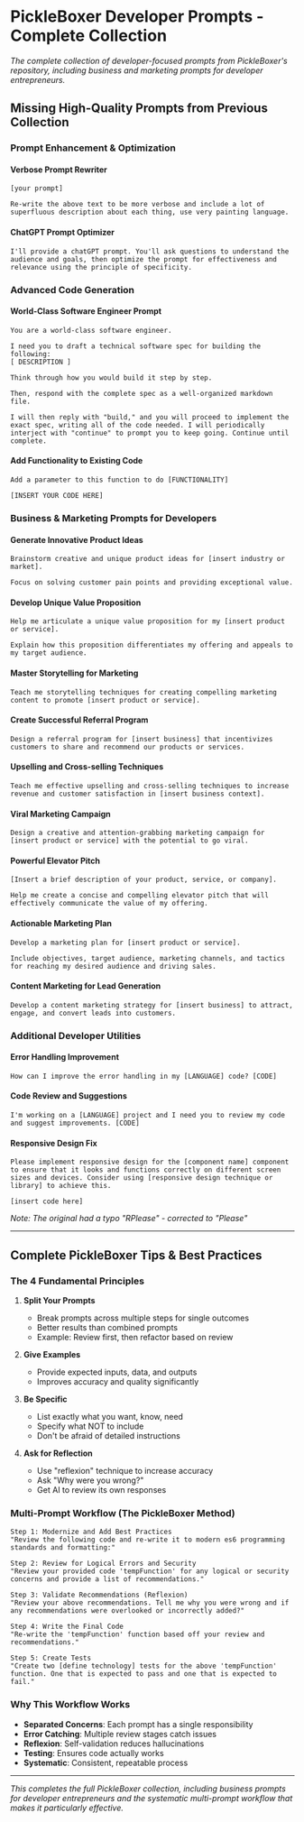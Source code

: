 # PickleBoxer Developer Prompts - Complete Collection

*The complete collection of developer-focused prompts from PickleBoxer's repository, including business and marketing prompts for developer entrepreneurs.*

## Missing High-Quality Prompts from Previous Collection

### **Prompt Enhancement & Optimization**

#### **Verbose Prompt Rewriter**
```
[your prompt]

Re-write the above text to be more verbose and include a lot of superfluous description about each thing, use very painting language.
```

#### **ChatGPT Prompt Optimizer**
```
I'll provide a chatGPT prompt. You'll ask questions to understand the audience and goals, then optimize the prompt for effectiveness and relevance using the principle of specificity.
```

### **Advanced Code Generation**

#### **World-Class Software Engineer Prompt**
```
You are a world-class software engineer.

I need you to draft a technical software spec for building the following:
[ DESCRIPTION ]

Think through how you would build it step by step.

Then, respond with the complete spec as a well-organized markdown file.

I will then reply with "build," and you will proceed to implement the exact spec, writing all of the code needed. I will periodically interject with "continue" to prompt you to keep going. Continue until complete.
```

#### **Add Functionality to Existing Code**
```
Add a parameter to this function to do [FUNCTIONALITY]

[INSERT YOUR CODE HERE]
```

### **Business & Marketing Prompts for Developers**

#### **Generate Innovative Product Ideas**
```
Brainstorm creative and unique product ideas for [insert industry or market]. 

Focus on solving customer pain points and providing exceptional value.
```

#### **Develop Unique Value Proposition**
```
Help me articulate a unique value proposition for my [insert product or service].

Explain how this proposition differentiates my offering and appeals to my target audience.
```

#### **Master Storytelling for Marketing**
```
Teach me storytelling techniques for creating compelling marketing content to promote [insert product or service].
```

#### **Create Successful Referral Program**
```
Design a referral program for [insert business] that incentivizes customers to share and recommend our products or services.
```

#### **Upselling and Cross-selling Techniques**
```
Teach me effective upselling and cross-selling techniques to increase revenue and customer satisfaction in [insert business context].
```

#### **Viral Marketing Campaign**
```
Design a creative and attention-grabbing marketing campaign for [insert product or service] with the potential to go viral.
```

#### **Powerful Elevator Pitch**
```
[Insert a brief description of your product, service, or company].

Help me create a concise and compelling elevator pitch that will effectively communicate the value of my offering.
```

#### **Actionable Marketing Plan**
```
Develop a marketing plan for [insert product or service]. 

Include objectives, target audience, marketing channels, and tactics for reaching my desired audience and driving sales.
```

#### **Content Marketing for Lead Generation**
```
Develop a content marketing strategy for [insert business] to attract, engage, and convert leads into customers.
```

### **Additional Developer Utilities**

#### **Error Handling Improvement**
```
How can I improve the error handling in my [LANGUAGE] code? [CODE]
```

#### **Code Review and Suggestions**
```
I'm working on a [LANGUAGE] project and I need you to review my code and suggest improvements. [CODE]
```

#### **Responsive Design Fix**
```
Please implement responsive design for the [component name] component to ensure that it looks and functions correctly on different screen sizes and devices. Consider using [responsive design technique or library] to achieve this.

[insert code here]
```
*Note: The original had a typo "RPlease" - corrected to "Please"*

---

## Complete PickleBoxer Tips & Best Practices

### **The 4 Fundamental Principles**

1. **Split Your Prompts**
   - Break prompts across multiple steps for single outcomes
   - Better results than combined prompts
   - Example: Review first, then refactor based on review

2. **Give Examples**
   - Provide expected inputs, data, and outputs
   - Improves accuracy and quality significantly

3. **Be Specific**
   - List exactly what you want, know, need
   - Specify what NOT to include
   - Don't be afraid of detailed instructions

4. **Ask for Reflection**
   - Use "reflexion" technique to increase accuracy
   - Ask "Why were you wrong?"
   - Get AI to review its own responses

### **Multi-Prompt Workflow (The PickleBoxer Method)**

```
Step 1: Modernize and Add Best Practices
"Review the following code and re-write it to modern es6 programming standards and formatting:"

Step 2: Review for Logical Errors and Security
"Review your provided code 'tempFunction' for any logical or security concerns and provide a list of recommendations."

Step 3: Validate Recommendations (Reflexion)
"Review your above recommendations. Tell me why you were wrong and if any recommendations were overlooked or incorrectly added?"

Step 4: Write the Final Code
"Re-write the 'tempFunction' function based off your review and recommendations."

Step 5: Create Tests
"Create two [define technology] tests for the above 'tempFunction' function. One that is expected to pass and one that is expected to fail."
```

### **Why This Workflow Works**

- **Separated Concerns**: Each prompt has a single responsibility
- **Error Catching**: Multiple review stages catch issues
- **Reflexion**: Self-validation reduces hallucinations
- **Testing**: Ensures code actually works
- **Systematic**: Consistent, repeatable process

---

*This completes the full PickleBoxer collection, including business prompts for developer entrepreneurs and the systematic multi-prompt workflow that makes it particularly effective.*
